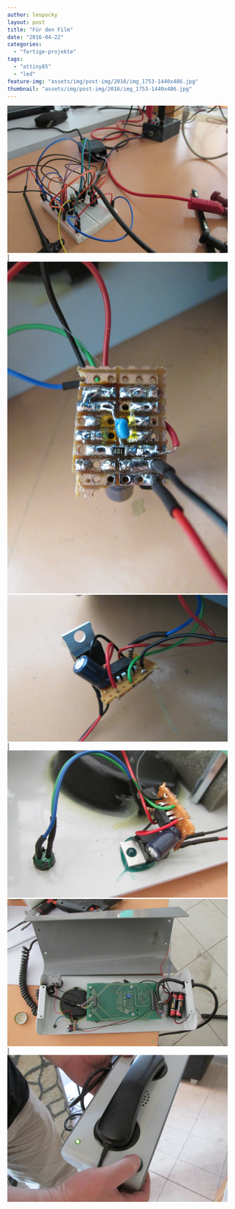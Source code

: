 ```yaml
---
author: lespocky
layout: post
title: "Für den Film"
date: "2016-04-22"
categories: 
  - "fertige-projekte"
tags: 
  - "attiny85"
  - "led"
feature-img: "assets/img/post-img/2016/img_1753-1440x486.jpg"
thumbnail: "assets/img/post-img/2016/img_1753-1440x486.jpg"
---
```


![](/assets/img/post-img/2016/img_1749.jpg) | ![](/assets/img/post-img/2016/img_1750.jpg)
![](/assets/img/post-img/2016/img_1751.jpg) | ![](/assets/img/post-img/2016/img_1753.jpg)
![](/assets/img/post-img/2016/img_1754.jpg) | ![](/assets/img/post-img/2016/img_1755.jpg)